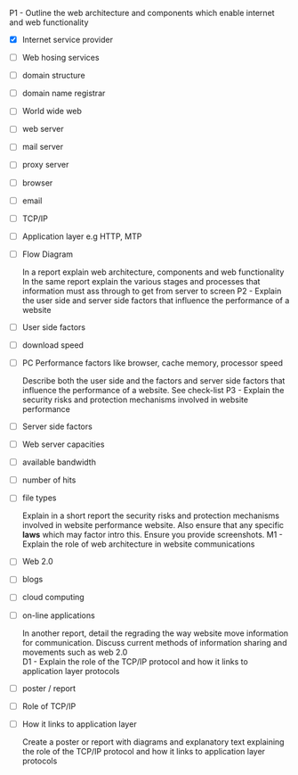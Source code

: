 P1 - Outline the web architecture and components which enable internet and web functionality 
 - [x]	Internet service provider
 - [ ]	Web hosing services
 - [ ]	domain structure
 - [ ]	domain name registrar
 - [ ]	World wide web
 - [ ]	web server
 - [ ]	mail server
 - [ ]	proxy server
 - [ ]	browser
 - [ ]	email
 - [ ]	TCP/IP
 - [ ]	Application layer e.g HTTP, MTP
 - [ ]	Flow Diagram

	In a report explain web architecture, components and web functionality
	In the same report explain the various stages and processes that information must ass through to get from server to screen
P2 - Explain the user side and server side factors that influence the performance of a website
 - [ ]	User side factors
 - [ ]	download speed
 - [ ]	PC Performance factors like browser, cache memory, processor speed

	Describe both the user side and the factors and server side factors that influence the performance of a website. See check-list
P3 - Explain the security risks and protection mechanisms involved in website performance
 - [ ]	Server side factors
 - [ ]	Web server capacities
 - [ ]	available bandwidth
 - [ ]	number of hits
 - [ ]	file types

	Explain in a short report the security risks and protection mechanisms involved in website performance website. Also ensure that any specific **laws** which may factor intro this. Ensure you provide screenshots. 
M1 - Explain the role of web architecture in website communications
 - [ ]	Web 2.0
 - [ ]	blogs
 - [ ]	cloud computing
 - [ ]	on-line applications

	In another report, detail the regrading the way website move information for communication. Discuss current methods of information sharing and movements such as web 2.0  
D1 - Explain the role of the TCP/IP protocol and how it links to application layer protocols
 - [ ]	poster / report
 - [ ]	Role of TCP/IP
 - [ ]	How it links to application layer

	Create a poster or report with diagrams and explanatory text explaining the role of the TCP/IP protocol and how it links to application layer protocols
